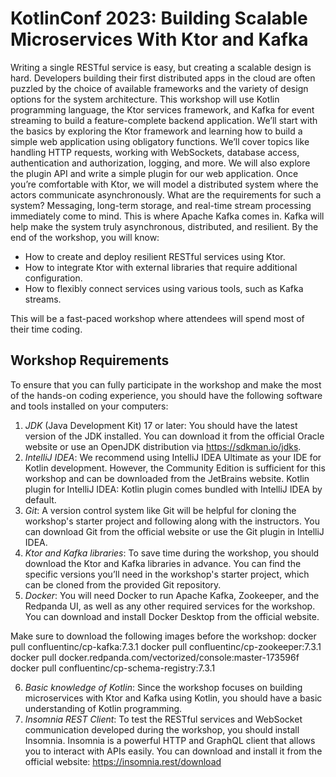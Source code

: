 # KotlinConf 2023: Building Scalable Microservices With Ktor and Kafka

Writing a single RESTful service is easy, but creating a scalable design is hard. Developers building their first distributed apps in the cloud are often puzzled by the choice of available frameworks and the variety of design options for the system architecture.
This workshop will use Kotlin programming language, the Ktor services framework, and Kafka for event streaming to build a feature-complete backend application. We’ll start with the basics by exploring the Ktor framework and learning how to build a simple web application using obligatory functions. We’ll cover topics like handling HTTP requests, working with WebSockets, database access, authentication and authorization, logging, and more. We will also explore the plugin API and write a simple plugin for our web application.
Once you’re comfortable with Ktor, we will model a distributed system where the actors communicate asynchronously. What are the requirements for such a system? Messaging, long-term storage, and real-time stream processing immediately come to mind. This is where Apache Kafka comes in. Kafka will help make the system truly asynchronous, distributed, and resilient.
By the end of the workshop, you will know:

* How to create and deploy resilient RESTful services using Ktor.
* How to integrate Ktor with external libraries that require additional configuration.
* How to flexibly connect services using various tools, such as Kafka streams.

This will be a fast-paced workshop where attendees will spend most of their time coding.

## Workshop Requirements

To ensure that you can fully participate in the workshop and make the most of the hands-on coding experience, you should have the following software and tools installed on your computers:

1. *JDK* (Java Development Kit) 17 or later: You should have the latest version of the JDK installed. You can download it from the official Oracle website or use an OpenJDK distribution via https://sdkman.io/jdks.
2. *IntelliJ IDEA*: We recommend using IntelliJ IDEA Ultimate as your IDE for Kotlin development. However, the Community Edition is sufficient for this workshop and can be downloaded from the JetBrains website.
Kotlin plugin for IntelliJ IDEA: Kotlin plugin comes bundled with IntelliJ IDEA by default.  
3. *Git*: A version control system like Git will be helpful for cloning the workshop's starter project and following along with the instructors. You can download Git from the official website or use the Git plugin in IntelliJ IDEA.
4. *Ktor and Kafka libraries*: To save time during the workshop, you should download the Ktor and Kafka libraries in advance. You can find the specific versions you’ll need in the workshop's starter project, which can be cloned from the provided Git repository.
5. *Docker*: You will need Docker to run Apache Kafka, Zookeeper, and the Redpanda UI, as well as any other required services for the workshop. You can download and install Docker Desktop from the official website.

Make sure to download the following images before the workshop:
    docker pull confluentinc/cp-kafka:7.3.1
    docker pull confluentinc/cp-zookeeper:7.3.1
    docker pull docker.redpanda.com/vectorized/console:master-173596f
    docker pull confluentinc/cp-schema-registry:7.3.1
    
6. *Basic knowledge of Kotlin*: Since the workshop focuses on building microservices with Ktor and Kafka using Kotlin, you should have a basic understanding of Kotlin programming.
7. *Insomnia REST Client*: To test the RESTful services and WebSocket communication developed during the workshop, you should install Insomnia. Insomnia is a powerful HTTP and GraphQL client that allows you to interact with APIs easily. You can download and install it from the official website: https://insomnia.rest/download
